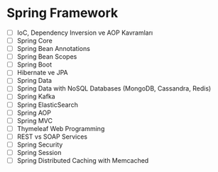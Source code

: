 # Spring Framework

- [ ] IoC, Dependency Inversion ve AOP Kavramları
- [ ] Spring Core
- [ ] Spring Bean Annotations
- [ ] Spring Bean Scopes
- [ ] Spring Boot 
- [ ] Hibernate ve JPA
- [ ] Spring Data
- [ ] Spring Data with NoSQL Databases (MongoDB, Cassandra, Redis)
- [ ] Spring Kafka
- [ ] Spring ElasticSearch
- [ ] Spring AOP
- [ ] Spring MVC
- [ ] Thymeleaf Web Programming
- [ ] REST vs SOAP Services
- [ ] Spring Security
- [ ] Spring Session
- [ ] Spring Distributed Caching with Memcached
